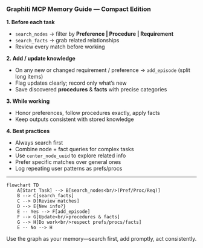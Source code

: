 ### Graphiti MCP Memory Guide — Compact Edition

**1. Before each task**

- `search_nodes` → filter by **Preference | Procedure | Requirement**
- `search_facts` → grab related relationships
- Review every match before working

**2. Add / update knowledge**

- On any new or changed requirement / preference → `add_episode` (split long items)
- Flag updates clearly; record only what’s new
- Save discovered **procedures** & **facts** with precise categories

**3. While working**

- Honor preferences, follow procedures exactly, apply facts
- Keep outputs consistent with stored knowledge

**4. Best practices**

- Always search first
- Combine node + fact queries for complex tasks
- Use `center_node_uuid` to explore related info
- Prefer specific matches over general ones
- Log repeating user patterns as prefs/procs

---

```mermaid
flowchart TD
    A[Start Task] --> B[search_nodes<br/>(Pref/Proc/Req)]
    B --> C[search_facts]
    C --> D[Review matches]
    D --> E{New info?}
    E -- Yes --> F[add_episode]
    F --> G[Update<br/>procedures & facts]
    G --> H[Do work<br/>respect prefs/procs/facts]
    E -- No --> H
```

Use the graph as your memory—search first, add promptly, act consistently.
